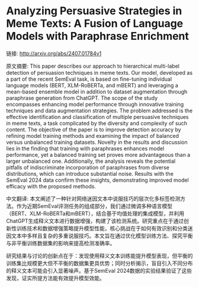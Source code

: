 # Analyzing Persuasive Strategies in Meme Texts: A Fusion of Language Models with Paraphrase Enrichment

链接: http://arxiv.org/abs/2407.01784v1

原文摘要:
This paper describes our approach to hierarchical multi-label detection of
persuasion techniques in meme texts. Our model, developed as a part of the
recent SemEval task, is based on fine-tuning individual language models (BERT,
XLM-RoBERTa, and mBERT) and leveraging a mean-based ensemble model in addition
to dataset augmentation through paraphrase generation from ChatGPT. The scope
of the study encompasses enhancing model performance through innovative
training techniques and data augmentation strategies. The problem addressed is
the effective identification and classification of multiple persuasive
techniques in meme texts, a task complicated by the diversity and complexity of
such content. The objective of the paper is to improve detection accuracy by
refining model training methods and examining the impact of balanced versus
unbalanced training datasets. Novelty in the results and discussion lies in the
finding that training with paraphrases enhances model performance, yet a
balanced training set proves more advantageous than a larger unbalanced one.
Additionally, the analysis reveals the potential pitfalls of indiscriminate
incorporation of paraphrases from diverse distributions, which can introduce
substantial noise. Results with the SemEval 2024 data confirm these insights,
demonstrating improved model efficacy with the proposed methods.

中文翻译:
本文阐述了一种针对网络迷因文本中说服技巧的层次化多标签检测方法。作为近期SemEval评测任务的组成部分，我们通过微调多种语言模型（BERT、XLM-RoBERTa和mBERT），结合基于均值处理的集成模型，并利用ChatGPT生成释义文本进行数据增强，构建了该检测系统。研究重点在于通过创新性训练技术和数据增强策略提升模型性能，核心挑战在于如何有效识别和分类迷因文本中多样且复杂的多重说服技巧。本文旨在通过优化模型训练方法、探究平衡与非平衡训练数据集的影响来提高检测准确率。

研究结果与讨论的创新点在于：发现使用释义文本训练能提升模型表现，但平衡的训练集比规模更大但不平衡的数据集更具优势；同时分析揭示，盲目引入不同分布的释义文本可能会引入显著噪声。基于SemEval 2024数据的实验结果验证了这些发现，证实所提方法能有效提升模型效能。
